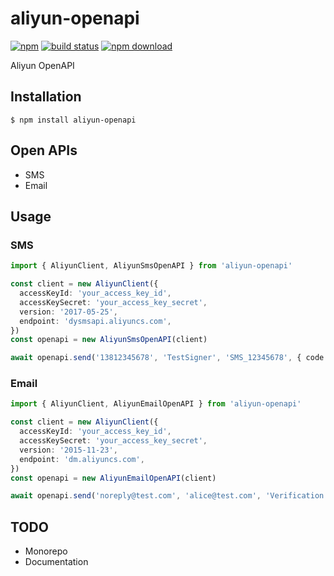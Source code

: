 # aliyun-openapi

[![npm][npm-img]][npm-url]
[![build status][build-img]][build-img]
[![npm download][download-img]][download-url]

[npm-img]: https://img.shields.io/npm/v/aliyun-openapi.svg
[npm-url]: https://www.npmjs.org/package/aliyun-openapi
[build-img]: https://github.com/codit-run/aliyun-openapi/actions/workflows/ci.yml/badge.svg
[build-url]: https://github.com/codit-run/aliyun-openapi/actions/workflows/ci.yml
[download-img]: https://img.shields.io/npm/dm/aliyun-openapi.svg
[download-url]: https://www.npmjs.org/package/aliyun-openapi

Aliyun OpenAPI

## Installation

```shell
$ npm install aliyun-openapi
```

## Open APIs

- SMS
- Email

## Usage

### SMS

```ts
import { AliyunClient, AliyunSmsOpenAPI } from 'aliyun-openapi'

const client = new AliyunClient({
  accessKeyId: 'your_access_key_id',
  accessKeySecret: 'your_access_key_secret',
  version: '2017-05-25',
  endpoint: 'dysmsapi.aliyuncs.com',
})
const openapi = new AliyunSmsOpenAPI(client)

await openapi.send('13812345678', 'TestSigner', 'SMS_12345678', { code: '123456' })
```

### Email

```ts
import { AliyunClient, AliyunEmailOpenAPI } from 'aliyun-openapi'

const client = new AliyunClient({
  accessKeyId: 'your_access_key_id',
  accessKeySecret: 'your_access_key_secret',
  version: '2015-11-23',
  endpoint: 'dm.aliyuncs.com',
})
const openapi = new AliyunEmailOpenAPI(client)

await openapi.send('noreply@test.com', 'alice@test.com', 'Verification Code', `<h2>Verification code: 123456<h2>`)
```

## TODO
- Monorepo
- Documentation
